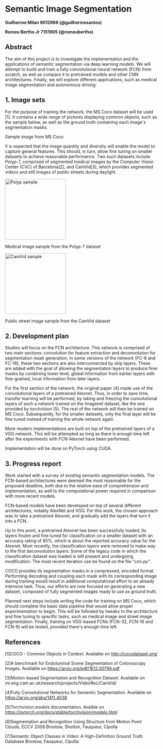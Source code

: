# Semantic Image Segmentation

**Guilherme Milan 9012966 (@guilhermesantos)**

**Romeu Bertho Jr 7151905 (@romeubertho)**

## Abstract

The aim of this project is to investigate the implementation and the applications of semantic segmentation via deep learning models. We will attempt to build and train a fully convolutional neural network (FCN) from scratch, as well as compare it to pretrained models and other CNN architectures. Finally, we will explore different applications, such as medical image segmentation and autonomous driving.

## 1. Image sets

For the purpose of training the network, the MS Coco dataset will be used [1]. It contains a wide range of
pictures displaying common objects, such as the sample below, as well as the ground truth containing each image's  segmentation masks.


Sample image from MS Coco

It is expected that the image quantity and diversity will enable the model to capture general features. This should, in turn, allow fine tuning on smaller datasets to achieve reasonable performance. Two such datasets include Polyp-7, comprised of 
segmented medical images by the Computer Vision Center (CVC) of Barcelona[2], and CamVid[3], which provides segmented videos and still images of public streets during daylight.


<img src="https://i.ibb.co/NNk3Vyf/polyp.png" alt="Polyp sample" width="200" height="200">

Medical image sample from the Polyp-7 dataset

<img src="https://i.ibb.co/G3xZV6S/street-segment.png" alt="CamVid sample" width="200" height="200">

Public street image sample from the CamVid dataset

## 2. Development plan

Studies will focus on the FCN architecture. This network is comprised of two main sections: convolution for feature extraction and deconvolution for segmentation mask generation. In some versions of the network (FC-8 and FC-16), these two sections are also interconnected by skip layers. These are added with the goal of allowing the segmentation layers to produce finer masks by combining lower level, global information from earlier layers with fine-grained, local information from later layers.

For the first section of the network, the original paper [4] made use of the convolutional layers of a pretrained Alexnet. Thus, in order to save time, transfer learning will be performed, by taking and freezing the convolutional layers of such a network trained on the Imagenet dataset, like the one provided by torchvision [5]. The rest of the network will then be trained on MS Coco. Subsequently, for the smaller datasets, only the final layer will be fine tuned instead of training the whole network again.

More modern implementations are built on top of the pretrained layers of a VGG network. This will be attempted as long as there is enough time left after the experiments with FCN-Alexnet have been performed.

Implementation will be done on PyTorch using CUDA.

## 3. Progress report

Work started with a survey of existing semantic segmentation models. The FCN-based architectures were deemed the most reasonable for the proposed deadline, both due to the relative ease of comprehension and implementation, as well to the computational power required in comparison with more recent models. 

FCN-based models have been developed on top of several different architectures, notably AlexNet and VGG. For this work, the chosen approach was to take a pretrained Alexnet, and gradually add the layers that turn it into a FCN.

Up to this point, a pretrained Alexnet has been successfully loaded, its layers frozen and fine tuned for classification on a smaller dataset with an accuracy rating of 85%, which is about the reported accuracy value for the Alexnet. Most recently, the classification layers were removed to make way to the first deconvolution layers. Some of the legacy code in which the classification dataset was loaded is still present and undergoing modification. The most recent iteration can be found on the file "cnn.py".

COCO provides its segmentation masks in a compressed, encoded format. Performing decoding and coupling each mask with its corresponding image during training would result in additional computational effort to an already intensive task. Thus, our efforts are now focused on generating a new dataset, composed of fully segmented images ready to use as ground truth.

Planned next steps include writing the code for training on MS Coco, which should complete the basic data pipeline that would allow proper experimentation to begin. This will be followed by tweaks to the architecture and fine tuning to specific tasks, such as medical image and street image segmentation. Finally, training on VGG-based FCNs (FCN-32, FCN-16 and FCN-8) will be tested, provided there's enough time left.

## References
[1]COCO - Common Objects in Context. Available on http://cocodataset.org/

[2]A benchmark for Endoluminal Scene Segmentation of Colonoscopy Images. Available on https://arxiv.org/pdf/1612.00799.pdf

[3]Motion-based Segmentation and Recognition Dataset. Available on mi.eng.cam.ac.uk/research/projects/VideoRec/CamVid/

[4]Fully Convolutional Networks for Semantic Segmentation. Available on https://arxiv.org/abs/1411.4038

[5]Torchvision.models documentation. Avaible on https://pytorch.org/docs/stable/torchvision/models.html

[6]Segmentation and Recognition Using Structure from Motion Point Clouds, ECCV 2008
Brostow, Shotton, Fauqueur, Cipolla

[7]Semantic Object Classes in Video: A High-Definition Ground Truth Database
Brostow, Fauqueur, Cipolla 